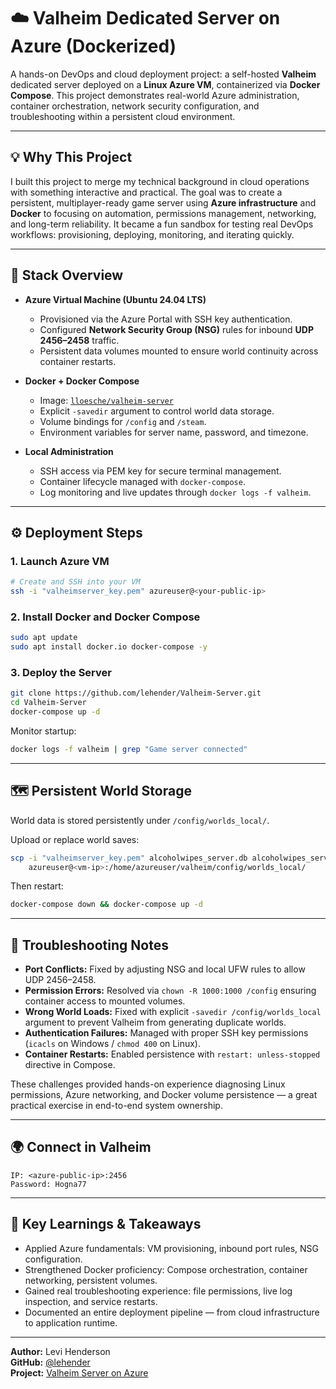 # ☁️ Valheim Dedicated Server on Azure (Dockerized)

A hands-on DevOps and cloud deployment project: a self-hosted **Valheim** dedicated server deployed on a **Linux Azure VM**, containerized via **Docker Compose**. This project demonstrates real-world Azure administration, container orchestration, network security configuration, and troubleshooting within a persistent cloud environment.

---

## 💡 Why This Project
I built this project to merge my technical background in cloud operations with something interactive and practical. The goal was to create a persistent, multiplayer-ready game server using **Azure infrastructure** and **Docker** to focusing on automation, permissions management, networking, and long-term reliability. It became a fun sandbox for testing real DevOps workflows: provisioning, deploying, monitoring, and iterating quickly.

---

## 🧩 Stack Overview
- **Azure Virtual Machine (Ubuntu 24.04 LTS)**  
  - Provisioned via the Azure Portal with SSH key authentication.
  - Configured **Network Security Group (NSG)** rules for inbound **UDP 2456–2458** traffic.
  - Persistent data volumes mounted to ensure world continuity across container restarts.

- **Docker + Docker Compose**  
  - Image: [`lloesche/valheim-server`](https://hub.docker.com/r/lloesche/valheim-server)
  - Explicit `-savedir` argument to control world data storage.
  - Volume bindings for `/config` and `/steam`.
  - Environment variables for server name, password, and timezone.

- **Local Administration**
  - SSH access via PEM key for secure terminal management.
  - Container lifecycle managed with `docker-compose`.
  - Log monitoring and live updates through `docker logs -f valheim`.

---

## ⚙️ Deployment Steps

### 1. Launch Azure VM
```bash
# Create and SSH into your VM
ssh -i "valheimserver_key.pem" azureuser@<your-public-ip>
```

### 2. Install Docker and Docker Compose
```bash
sudo apt update
sudo apt install docker.io docker-compose -y
```

### 3. Deploy the Server
```bash
git clone https://github.com/lehender/Valheim-Server.git
cd Valheim-Server
docker-compose up -d
```

Monitor startup:
```bash
docker logs -f valheim | grep "Game server connected"
```

---

## 🗺️ Persistent World Storage
World data is stored persistently under `/config/worlds_local/`.

Upload or replace world saves:
```bash
scp -i "valheimserver_key.pem" alcoholwipes_server.db alcoholwipes_server.fwl \
    azureuser@<vm-ip>:/home/azureuser/valheim/config/worlds_local/
```
Then restart:
```bash
docker-compose down && docker-compose up -d
```

---

## 🧠 Troubleshooting Notes
- **Port Conflicts:** Fixed by adjusting NSG and local UFW rules to allow UDP 2456–2458.  
- **Permission Errors:** Resolved via `chown -R 1000:1000 /config` ensuring container access to mounted volumes.  
- **Wrong World Loads:** Fixed with explicit `-savedir /config/worlds_local` argument to prevent Valheim from generating duplicate worlds.  
- **Authentication Failures:** Managed with proper SSH key permissions (`icacls` on Windows / `chmod 400` on Linux).  
- **Container Restarts:** Enabled persistence with `restart: unless-stopped` directive in Compose.

These challenges provided hands-on experience diagnosing Linux permissions, Azure networking, and Docker volume persistence — a great practical exercise in end-to-end system ownership.

---

## 🌍 Connect in Valheim
```
IP: <azure-public-ip>:2456
Password: Hogna77
```

---

## 🧾 Key Learnings & Takeaways
- Applied Azure fundamentals: VM provisioning, inbound port rules, NSG configuration.
- Strengthened Docker proficiency: Compose orchestration, container networking, persistent volumes.
- Gained real troubleshooting experience: file permissions, live log inspection, and service restarts.
- Documented an entire deployment pipeline — from cloud infrastructure to application runtime.

---

**Author:** Levi Henderson  
**GitHub:** [@lehender](https://github.com/lehender)  
**Project:** [Valheim Server on Azure](https://github.com/lehender/Valheim-Server)
